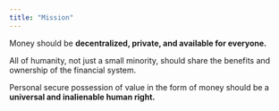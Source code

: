 ```yaml
---
title: "Mission"
---
```


Money should be __decentralized, private, and available 
for everyone.__

All of humanity, not just a small minority, should 
share the benefits and ownership of the financial system. 

Personal secure possession of value in the form of money should be a __universal and inalienable human right.__